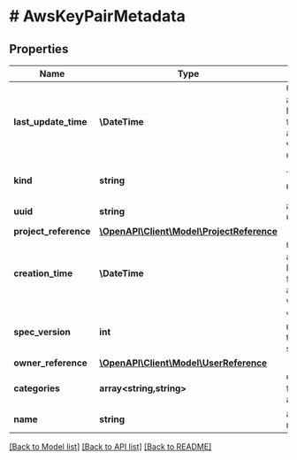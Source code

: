 # # AwsKeyPairMetadata

## Properties

Name | Type | Description | Notes
------------ | ------------- | ------------- | -------------
**last_update_time** | **\DateTime** | UTC date and time in RFC-3339 format when aws_key_pair was last updated | [optional] [readonly]
**kind** | **string** | The kind name | [readonly] [default to 'aws_key_pair']
**uuid** | **string** | aws_key_pair uuid | [optional]
**project_reference** | [**\OpenAPI\Client\Model\ProjectReference**](ProjectReference.md) |  | [optional]
**creation_time** | **\DateTime** | UTC date and time in RFC-3339 format when aws_key_pair was created | [optional] [readonly]
**spec_version** | **int** | Version number of the latest spec. | [optional]
**owner_reference** | [**\OpenAPI\Client\Model\UserReference**](UserReference.md) |  | [optional]
**categories** | **array<string,string>** | Categories for the aws_key_pair | [optional]
**name** | **string** | aws_key_pair name | [optional] [readonly]

[[Back to Model list]](../../README.md#models) [[Back to API list]](../../README.md#endpoints) [[Back to README]](../../README.md)

